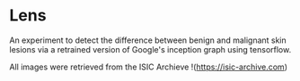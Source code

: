 # Lens
An experiment to detect the difference between benign and malignant skin lesions via a retrained version of Google's inception graph using tensorflow.

All images were retrieved from the ISIC Archieve !(https://isic-archive.com)


